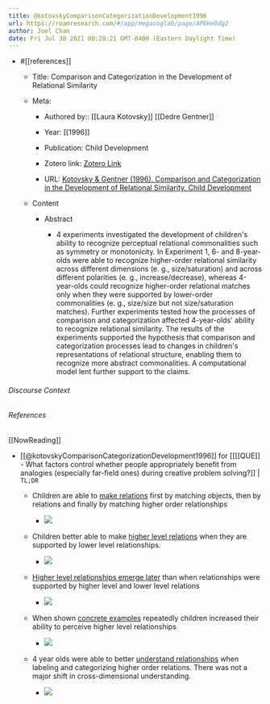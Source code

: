```yaml
---
title: @kotovskyComparisonCategorizationDevelopment1996
url: https://roamresearch.com/#/app/megacoglab/page/AP6HxOdg2
author: Joel Chan
date: Fri Jul 30 2021 00:28:21 GMT-0400 (Eastern Daylight Time)
---
```


- #[[references]]

    - Title: Comparison and Categorization in the Development of Relational Similarity

    - Meta:

        - Authored by:: [[Laura Kotovsky]] [[Dedre Gentner]]

        - Year: [[1996]]

        - Publication: Child Development

        - Zotero link: [Zotero Link](zotero://select/items/1_TRFAS5A4)

        - URL: [Kotovsky & Gentner (1996). Comparison and Categorization in the Development of Relational Similarity. Child Development](http://www.jstor.org/stable/1131753)

    - Content

        - Abstract

            - 4 experiments investigated the development of children's ability to recognize perceptual relational commonalities such as symmetry or monotonicity. In Experiment 1, 6- and 8-year-olds were able to recognize higher-order relational similarity across different dimensions (e. g., size/saturation) and across different polarities (e. g., increase/decrease), whereas 4-year-olds could recognize higher-order relational matches only when they were supported by lower-order commonalities (e. g., size/size but not size/saturation matches). Further experiments tested how the processes of comparison and categorization affected 4-year-olds' ability to recognize relational similarity. The results of the experiments supported the hypothesis that comparison and categorization processes lead to changes in children's representations of relational structure, enabling them to recognize more abstract commonalities. A computational model lent further support to the claims.

###### Discourse Context



###### References

[[NowReading]]

- [[@kotovskyComparisonCategorizationDevelopment1996]] for [[[[QUE]] - What factors control whether people appropriately benefit from analogies (especially far-field ones) during creative problem solving?]] | `TL;DR`

    - Children are able to [make relations](![](https://firebasestorage.googleapis.com/v0/b/firescript-577a2.appspot.com/o/imgs%2Fapp%2Fmegacoglab%2FrCr3DNKxhs.png?alt=media&token=90aca255-1333-4024-a92e-0504dbfee839)) first by matching objects, then by relations and finally by matching higher order relationships

        - ![](https://firebasestorage.googleapis.com/v0/b/firescript-577a2.appspot.com/o/imgs%2Fapp%2Fmegacoglab%2FrCr3DNKxhs.png?alt=media&token=90aca255-1333-4024-a92e-0504dbfee839)

    - Children better able to make [higher level relations](![](https://firebasestorage.googleapis.com/v0/b/firescript-577a2.appspot.com/o/imgs%2Fapp%2Fmegacoglab%2F4e8YUMnnYU.png?alt=media&token=589ff24e-e377-47b1-9015-212030a38d66)) when they are supported by lower level relationships.

        - ![](https://firebasestorage.googleapis.com/v0/b/firescript-577a2.appspot.com/o/imgs%2Fapp%2Fmegacoglab%2F4e8YUMnnYU.png?alt=media&token=589ff24e-e377-47b1-9015-212030a38d66)

    - [Higher level relationships emerge later](![](https://firebasestorage.googleapis.com/v0/b/firescript-577a2.appspot.com/o/imgs%2Fapp%2Fmegacoglab%2FRxUdoic9jM.png?alt=media&token=0122ac83-c799-46b8-a8ba-3297d1234b57)) than when relationships were supported by higher level and lower level relations

        - ![](https://firebasestorage.googleapis.com/v0/b/firescript-577a2.appspot.com/o/imgs%2Fapp%2Fmegacoglab%2FRxUdoic9jM.png?alt=media&token=0122ac83-c799-46b8-a8ba-3297d1234b57)

    - When shown [concrete examples](![](https://firebasestorage.googleapis.com/v0/b/firescript-577a2.appspot.com/o/imgs%2Fapp%2Fmegacoglab%2F7PkwPkkCt7.png?alt=media&token=266ede65-b170-4dce-9e6c-2fd84606a0be)) repeatedly children increased their ability to perceive higher level relationships

        - ![](https://firebasestorage.googleapis.com/v0/b/firescript-577a2.appspot.com/o/imgs%2Fapp%2Fmegacoglab%2F7PkwPkkCt7.png?alt=media&token=266ede65-b170-4dce-9e6c-2fd84606a0be)

    - 4 year olds were able to better [understand relationships](![](https://firebasestorage.googleapis.com/v0/b/firescript-577a2.appspot.com/o/imgs%2Fapp%2Fmegacoglab%2F-JWytO87Wv.png?alt=media&token=b87dcdf6-f0cb-40a6-854b-673e30aa8fd1)) when labeling and categorizing higher order relations. There was not a major shift in cross-dimensional understanding.

        - ![](https://firebasestorage.googleapis.com/v0/b/firescript-577a2.appspot.com/o/imgs%2Fapp%2Fmegacoglab%2F-JWytO87Wv.png?alt=media&token=b87dcdf6-f0cb-40a6-854b-673e30aa8fd1)
